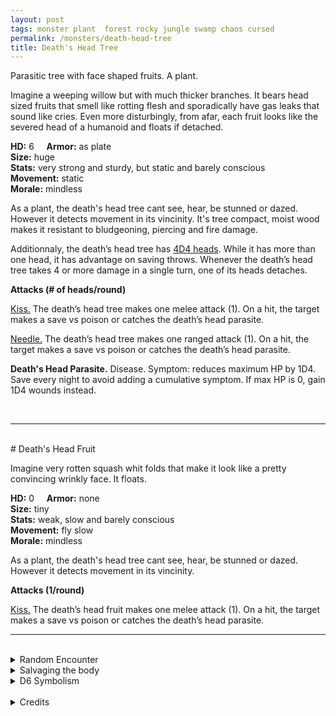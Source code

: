 ```yaml
---
layout: post
tags: monster plant  forest rocky jungle swamp chaos cursed
permalink: /monsters/death-head-tree
title: Death's Head Tree
---
```


Parasitic tree with face shaped fruits. A plant.

Imagine a weeping willow but with much thicker branches. It bears head sized fruits that smell like rotting flesh and sporadically have gas leaks that sound like cries. Even more disturbingly, from afar, each fruit looks like the severed head of a humanoid and floats if detached.

**HD:** 6  &nbsp; &nbsp;  **Armor:** as plate <br>
**Size:** huge <br>
**Stats:** very strong and sturdy, but static and barely conscious<br>
**Movement:** static<br>
**Morale:** mindless <br>

As a plant, the death's head tree cant see, hear, be stunned or dazed. However it detects movement in its vincinity. It's tree compact, moist wood makes it resistant to bludgeoning, piercing and fire damage.

Additionnaly, the death’s head tree has <ins>4D4 heads</ins>. While it has more than one head, it has advantage on saving throws. Whenever the death’s head tree takes 4 or more damage in a single turn, one of its heads detaches.

**Attacks (# of heads/round)**

<ins>Kiss.</ins> The death’s head tree makes one melee attack (1). On a hit, the target makes a save vs poison or catches the death’s head parasite.

<ins>Needle.</ins> The death’s head tree makes one ranged attack (1). On a hit, the target makes a save vs poison or catches the death’s head parasite.

<span class="alchemy"> **Death's Head Parasite.** Disease. Symptom: reduces maximum HP by 1D4. Save every night to avoid adding a cumulative symptom. If max HP is 0, gain 1D4 wounds instead.</span>

<br>

---

<br>
# Death's Head Fruit

Imagine very rotten squash whit folds that make it look like a pretty convincing wrinkly face. It floats.

**HD:** 0  &nbsp; &nbsp;  **Armor:** none <br>
**Size:** tiny <br>
**Stats:** weak, slow and barely conscious<br>
**Movement:** fly slow<br>
**Morale:** mindless <br>
  
As a plant, the death's head tree cant see, hear, be stunned or dazed. However it detects movement in its vincinity. 

**Attacks (1/round)**

<ins>Kiss.</ins> The death’s head fruit makes one melee attack (1). On a hit, the target makes a save vs poison or catches the death’s head parasite.
<br>

---

<br> 

<details markdown="1">
<summary>Random Encounter</summary>

1. **Monster:** 1 death’s head tree & 1D6 fruits.
1. **Lair:** A clearing with traces of ancient bloodshed with 1D19 fruits and the tree looming not very far. <br>	&nbsp; OR <br>	**Omen:** Strange exhaled moans.
1. **Spoor:** 1D4 floating death’s head fruits.
1. **Tracks:** Faint cries for help.
1. **Trace:** A rotten fruit, strangely looking like a head.
1. **Trace:** A dead body with a tree growing from it.
</details>

<details markdown="1">
<summary>Salvaging the body</summary>

Death’s head fruits are not only disgusting, but also diseased. The wood from the tree is supple and dark red, a favorite of vampire artisans. Magic weapons and armors can often be found under the roots of such tree.

</details>

<details markdown="1">
<summary>D6 Symbolism</summary>

In local cultures this beast is a symbol of ...

1. Grief
1. Ancestors
1. Secrets	
1. Tragedy
1. Taboo
1. Sacred 
</details>

<br>

<details markdown="1">
<summary>Credits</summary>
The original [death's head tree](http://adnd.geoshitties.installgentoo.com/mm/deaheatr.html) comes from Ravenloft, and like many Ravenloft creatures, it is full of creepy flavour. For this adaptation, I simply streamlined the mechanics.
</details>
